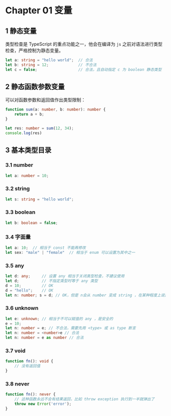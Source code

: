 # Chapter 01 变量

## 1 静态变量

类型检查是 TypeScript 的重点功能之一，他会在编译为 `js` 之前对语法进行类型检查，严格控制为静态变量。

```ts
let a: string = "hello world";	// 合法
let b: string = 12;				// 不合法
let c = false;					// 合法，且自动指定 c 为 boolean 静态类型
```

## 2 静态函数参数变量

可以对函数参数和返回值作出类型限制：

```ts
function sum(a: number, b: number): number {
    return a + b;
}

let res: number = sum(12, 34);
console.log(res)
```

## 3 基本类型目录

### 3.1 number

```ts
let a: number = 10;
```

### 3.2 string

```typescript
let s: string = "hello world";
```

### 3.3 boolean

```typescript
let b: boolean = false;
```

### 3.4 字面量

```ts
let a: 10;	// 相当于 const 不能再修改
let sex: "male" | "female"	// 相当于 enum 可以设置为其中之一
```

### 3.5 any

```typescript
let d: any;		// 设置 any 相当于关闭类型检查，不建议使用
let d;			// 不指定类型时等于 any 类型
d = 10;			// OK
d = "hello";	// OK
let n: number; s = d; // OK，但是 n会从 number 变成 string ，在某种程度上说非常不安全
```

### 3.6 unknown

```typescript
let e: unknown;	// 相当于不可以赋值的 any ，是安全的
e = 10;
let n: number = e; // 不合法，需要先用 <type> 或 as type 断言
let n: number = <number>e // 合法
let n: number = e as number // 合法
```

### 3.7 void

```typescript
function fn(): void {
	// 没有返回值
}
```

### 3.8 never

```typescript
function fn(): never {
	// 这种函数永远不会有结果返回，比如 throw exception 执行到一半就弹出了
	throw new Error('error');
}
```



